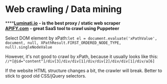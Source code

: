 # Web crawling / Data mining

\*\*\*\*[**Luminati.io**](https://Luminati.io) **- is the best proxy / static web scraper**  
[**APIFY.com**](https://APIFY.com) **- great SaaS tool to crawl using Puppeteer** 

Select DOM element by xPath:`let el = document.evaluate('xPathValue', document, null, XPathResult.FIRST_ORDERED_NODE_TYPE, null).singleNodeValue`

However, it's not good to crawl by xPath, because it usually looks like this:  
`//*[@id="content"]/div[3]/div/div[1]/div/div[2]/div/div[1]/div/a[6]` 

If the website HTML structure changes a bit, the crawler will break. Better to stick to good old CSS/jQuery selectors.













